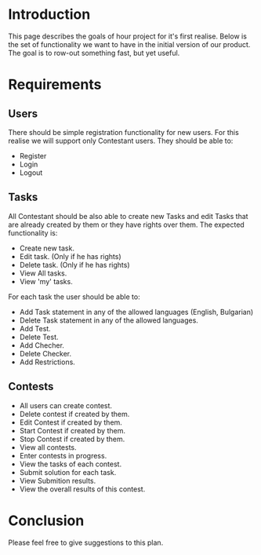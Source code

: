 # Introduction #

This page describes the goals of hour project for it's first realise. Below is the set of functionality we want to have in the initial version of our product. The goal is to row-out something fast, but yet useful.


# Requirements #

## Users ##

There should be simple registration functionality for new users. For this realise we will support only Contestant users. They should be able to:

  * Register
  * Login
  * Logout

## Tasks ##

All Contestant should be also able to create new Tasks and edit Tasks that are already created by them or they have rights over them. The expected functionality is:

  * Create new task.
  * Edit task. (Only if he has rights)
  * Delete task. (Only if he has rights)
  * View All tasks.
  * View 'my' tasks.

For each task the user should be able to:

  * Add Task statement in any of the allowed languages (English, Bulgarian)
  * Delete Task statement in any of the allowed languages.
  * Add Test.
  * Delete Test.
  * Add Checher.
  * Delete Checker.
  * Add Restrictions.

## Contests ##

  * All users can create contest.
  * Delete contest if created by them.
  * Edit Contest if created by them.
  * Start Contest if created by them.
  * Stop Contest if created by them.
  * View all contests.
  * Enter contests in progress.
  * View the tasks of each contest.
  * Submit solution for each task.
  * View Submition results.
  * View the overall results of this contest.

# Conclusion #

Please feel free to give suggestions to this plan.

